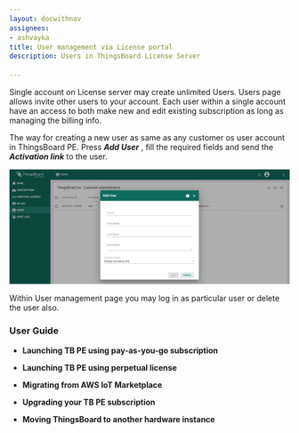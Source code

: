 ```yaml
---
layout: docwithnav
assignees:
- ashvayka
title: User management via License portal
description: Users in ThingsBoard License Server

---
```



Single account on License server may create unlimited Users. Users page allows invite other users to your account. Each user within a single account have an access to both make new and edit existing subscription as long as managing the billing info. 

The way for creating a new user as same as any customer os user account in ThingsBoard PE. Press ***Add User*** , fill the required fields and send the ***Activation link*** to the user.    

 ![image](/images/license/users.png)     

Within User management page you may log in as particular user or delete the user also. 

### User Guide

 - **Launching TB PE using pay-as-you-go subscription**
 
 - **Launching TB PE using perpetual license**
 
 - **Migrating from AWS IoT Marketplace**
 
 - **Upgrading your TB PE subscription** 
 
 - **Moving ThingsBoard to another hardware instance** 


